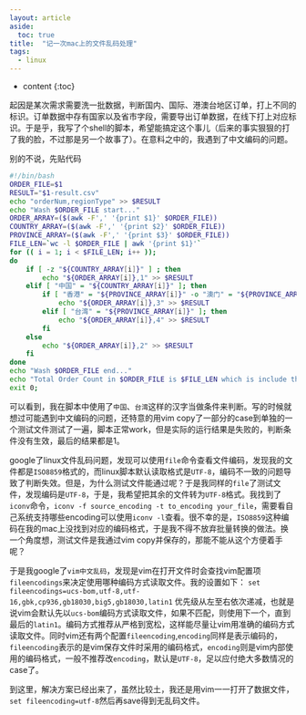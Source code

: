 ```yaml
---
layout: article
aside:
  toc: true
title:  "记一次mac上的文件乱码处理"
tags:
  - linux
---
```

* content
{:toc}


起因是某次需求需要洗一批数据，判断国内、国际、港澳台地区订单，打上不同的标识。订单数据中存有国家以及省市字段，需要导出订单数据，在线下打上对应标识。于是乎，我写了个shell的脚本，希望能搞定这个事儿（后来的事实狠狠的打了我的脸，不过那是另一个故事了）。在意料之中的，我遇到了中文编码的问题。

别的不说，先贴代码

```bash
#!/bin/bash
ORDER_FILE=$1
RESULT="$1-result.csv"
echo "orderNum,regionType" >> $RESULT
echo "Wash $ORDER_FILE start..."
ORDER_ARRAY=($(awk -F',' '{print $1}' $ORDER_FILE))
COUNTRY_ARRAY=($(awk -F',' '{print $2}' $ORDER_FILE))
PROVINCE_ARRAY=($(awk -F',' '{print $3}' $ORDER_FILE))
FILE_LEN=`wc -l $ORDER_FILE | awk '{print $1}'`
for (( i = 1; i < $FILE_LEN; i++ ));
do
	if [ -z "${COUNTRY_ARRAY[i]}" ] ; then
		echo "${ORDER_ARRAY[i]},1" >> $RESULT
	elif [ "中国" = "${COUNTRY_ARRAY[i]}" ]; then
		if [ "香港" = "${PROVINCE_ARRAY[i]}" -o "澳门" = "${PROVINCE_ARRAY[i]}" ]; then
			echo "${ORDER_ARRAY[i]},3" >> $RESULT
		elif [ "台湾" = "${PROVINCE_ARRAY[i]}" ]; then
			echo "${ORDER_ARRAY[i]},4" >> $RESULT
		fi
	else
		echo "${ORDER_ARRAY[i]},2" >> $RESULT
	fi
done
echo "Wash $ORDER_FILE end..."
echo "Total Order Count in $ORDER_FILE is $FILE_LEN which is include the header"
exit 0;
```

可以看到，我在脚本中使用了`中国`、`台湾`这样的汉字当做条件来判断。写的时候就想过可能遇到中文编码的问题，还特意的用vim copy了一部分的case到单独的一个测试文件测试了一遍，脚本正常work，但是实际的运行结果是失败的，判断条件没有生效，最后的结果都是1。

google了linux文件乱码问题，发现可以使用`file`命令查看文件编码，发现我的文件都是`ISO8859`格式的，而linux脚本默认读取格式是`UTF-8`，编码不一致的问题导致了判断失效。但是，为什么测试文件能通过呢？于是我同样的`file`了测试文件，发现编码是`UTF-8`，于是，我希望把其余的文件转为`UTF-8`格式。我找到了`iconv`命令，`iconv -f source_encoding -t to_encoding your_file`，需要看自己系统支持哪些encoding可以使用`iconv -l`查看。很不幸的是，`ISO8859`这种编码在我的mac上没找到对应的编码格式，于是我不得不放弃批量转换的做法。换一个角度想，测试文件是我通过vim copy并保存的，那能不能从这个方便着手呢？

于是我google了`vim中文乱码`，发现是vim在打开文件时会查找vim配置项`fileencodings`来决定使用哪种编码方式读取文件。我的设置如下：
``set fileencodings=ucs-bom,utf-8,utf-16,gbk,cp936,gb18030,big5,gb18030,latin1``
优先级从左至右依次递减，也就是说vim会默认先以`ucs-bom`编码方式读取文件，如果不匹配，则使用下一个，直到最后的`latin1`。编码方式推荐从严格到宽松，这样能尽量让vim用准确的编码方式读取文件。同时vim还有两个配置`fileencoding`,`encoding`同样是表示编码的，`fileencoding`表示的是vim保存文件时采用的编码格式，`encoding`则是vim内部使用的编码格式，一般不推荐改`encoding`，默认是`UTF-8`，足以应付绝大多数情况的case了。

到这里，解决方案已经出来了，虽然比较土，我还是用vim一一打开了数据文件，`set fileencoding=utf-8`然后再save得到无乱码文件。
